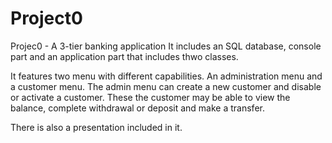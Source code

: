 # Project0
Projec0 - A 3-tier banking application 
It includes an SQL database, console part and an application part that includes thwo classes. 

It features two menu with different capabilities. An administration menu and a customer menu. The admin menu can create a new customer and disable or activate a customer. These the customer may be able to view the balance, complete withdrawal or deposit and make a transfer. 

There is also a presentation included in it. 
